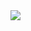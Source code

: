 <img src="https://www.canva.com/design/DAECUsAjGyQ/htZ3zytRUKiBKv9b1M0DXw/view?utm_content=DAECUsAjGyQ&utm_campaign=designshare&utm_medium=link&utm_source=sharebutton">
